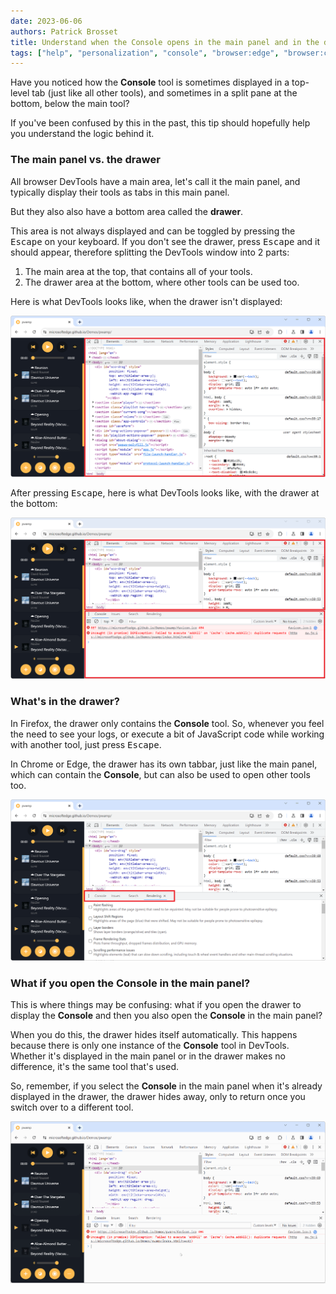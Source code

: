 ```yaml
---
date: 2023-06-06
authors: Patrick Brosset
title: Understand when the Console opens in the main panel and in the drawer
tags: ["help", "personalization", "console", "browser:edge", "browser:chrome", "browser:firefox", "browser:safari"]
---
```

Have you noticed how the **Console** tool is sometimes displayed in a top-level tab (just like all other tools), and sometimes in a split pane at the bottom, below the main tool?

If you've been confused by this in the past, this tip should hopefully help you understand the logic behind it.

### The main panel vs. the drawer

All browser DevTools have a main area, let's call it the main panel, and typically display their tools as tabs in this main panel.

But they also also have a bottom area called the **drawer**.

This area is not always displayed and can be toggled by pressing the <kbd>Escape</kbd> on your keyboard. If you don't see the drawer, press <kbd>Escape</kbd> and it should appear, therefore splitting the DevTools window into 2 parts: 

1. The main area at the top, that contains all of your tools.
1. The drawer area at the bottom, where other tools can be used too.

Here is what DevTools looks like, when the drawer isn't displayed:

![DevTools, with just one tool displayed, the Elements tool](../../assets/img/understand-console-tab-drawer-1.png)

After pressing <kbd>Escape</kbd>, here is what DevTools looks like, with the drawer at the bottom:

![DevTools, with one tool displayed at the top, the Elements tool, and the drawer at the bottom, showing the Console](../../assets/img/understand-console-tab-drawer-2.png)

### What's in the drawer?

In Firefox, the drawer only contains the **Console** tool. So, whenever you feel the need to see your logs, or execute a bit of JavaScript code while working with another tool, just press <kbd>Escape</kbd>.

In Chrome or Edge, the drawer has its own tabbar, just like the main panel, which can contain the **Console**, but can also be used to open other tools too.

![The tabbar in the drawer, containing multiple tools to choose from](../../assets/img/understand-console-tab-drawer-3.png)

### What if you open the Console in the main panel?

This is where things may be confusing: what if you open the drawer to display the **Console** and then you also open the **Console** in the main panel?

When you do this, the drawer hides itself automatically. This happens because there is only one instance of the **Console** tool in DevTools. Whether it's displayed in the main panel or in the drawer makes no difference, it's the same tool that's used.

So, remember, if you select the **Console** in the main panel when it's already displayed in the drawer, the drawer hides away, only to return once you switch over to a different tool.

![DevTools with the Console in the drawer, hiding and appearing again when the user selects the Console in the main panel and then goes back to the Elements tool](../../assets/img/understand-console-tab-drawer-4.gif)
